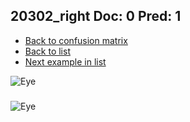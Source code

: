 ## 20302_right Doc: 0 Pred: 1
- [Back to confusion matrix](https://github.com/juliandewit/kaggle_retinopathy/blob/master/matrix.md)
- [Back to list](https://github.com/juliandewit/kaggle_retinopathy/blob/master/lists/01/list.md)
- [Next example in list](https://github.com/juliandewit/kaggle_retinopathy/blob/master/lists/01/20/20316_right.md)

![Eye](https://retinopaty.blob.core.windows.net/size1024/20302_right_0.jpeg)

### 

![Eye]()
